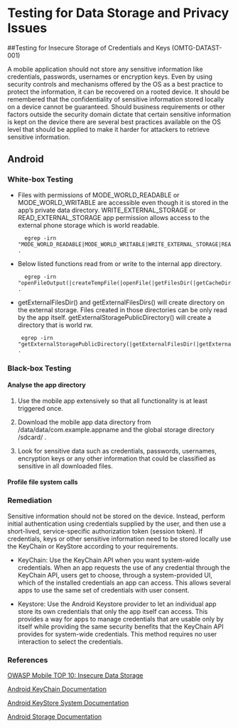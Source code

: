 # Testing for Data Storage and Privacy Issues

##Testing for Insecure Storage of Credentials and Keys (OMTG-DATAST-001)

A mobile application should not store any sensitive information like credentials, passwords, usernames or encryption keys. Even by using security controls and mechanisms offered by the OS as a best practice to protect the information, it can be recovered on a rooted device. It should be remembered that the confidentiality of sensitive information stored locally on a device cannot be guaranteed. 
Should business requirements or other factors outside the security domain dictate that certain sensitive information is kept on the device there are several best practices available on the OS level that should be applied to make it harder for attackers to retrieve sensitive information. 


## Android

### White-box Testing

- Files with permissions of MODE_WORLD_READABLE or MODE_WORLD_WRITABLE are accessible even though it is stored in the app’s private data directory. WRITE_EXTERNAL_STORAGE or READ_EXTERNAL_STORAGE app permission allows access to the external phone storage which is world readable.

        egrep -irn "MODE_WORLD_READABLE|MODE_WORLD_WRITABLE|WRITE_EXTERNAL_STORAGE|READ_EXTERNAL_STORAGE" . 

- Below listed functions read from or write to the internal app directory.

        egrep -irn "openFileOutput(|createTempFile(|openFile(|getFilesDir(|getCacheDir(" . 
        
-  getExternalFilesDir() and getExternalFilesDirs() will create directory on the external storage. Files created in those directories can be only read by the app itself. getExternalStoragePublicDirectory() will create a directory that is world rw.

        egrep -irn "getExternalStoragePublicDirectory(|getExternalFilesDir(|getExternalFilesDirs(" . 

### Black-box Testing

#### Analyse the app directory 

 1. Use the mobile app extensively so that all functionality is at least triggered once.
  
 2. Download the mobile app data directory from  /data/data/com.example.appname and the global storage directory /sdcard/ . 
 
 3. Look for sensitive data such as credentials, passwords, usernames, encryption keys or any other information that could be classified as sensitive in all downloaded files. 

#### Profile file system calls  



### Remediation

Sensitive information should not be stored on the device. Instead, perform initial authentication using credentials supplied by the user, and then use a short-lived, service-specific authorization token (session token).
If credentials, keys or other sensitive information need to be stored locally use the KeyChain or KeyStore according to your requirements.

- KeyChain: Use the KeyChain API when you want system-wide credentials. When an app requests the use of any credential through the KeyChain API, users get to choose, through a system-provided UI, which of the installed credentials an app can access. This allows several apps to use the same set of credentials with user consent.

- Keystore: Use the Android Keystore provider to let an individual app store its own credentials that only the app itself can access. This provides a way for apps to manage credentials that are usable only by itself while providing the same security benefits that the KeyChain API provides for system-wide credentials. This method requires no user interaction to select the credentials.


### References

[OWASP Mobile TOP 10: Insecure Data Storage](https://www.owasp.org/index.php/Mobile_Top_10_2014-M2)

[Android KeyChain Documentation](http://developer.android.com/reference/android/security/KeyChain.html)

[Android KeyStore System Documentation](http://developer.android.com/training/articles/keystore.html)

[Android Storage Documentation](https://developer.android.com/training/basics/data-storage/index.html)

